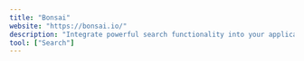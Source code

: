 ```yaml
---
title: "Bonsai"
website: "https://bonsai.io/"
description: "Integrate powerful search functionality into your applications, without ever having to set up or manage servers."
tool: ["Search"]
---
```

